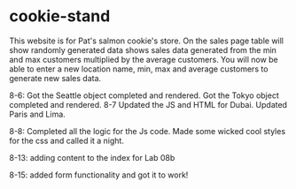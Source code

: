 # cookie-stand

This website is for Pat's salmon cookie's store.
On the sales page table will show randomly generated data shows sales data generated from the min and max customers multiplied by the average customers.
You will now be able to enter a new location name, min, max and average customers to generate new sales data.

8-6: Got the Seattle object completed and rendered.
Got the Tokyo object completed and rendered.
8-7 Updated the JS and HTML for Dubai.
Updated Paris and Lima.

8-8: Completed all the logic for the Js code. Made some wicked cool styles for the css and called it a night.

8-13: adding content to the index for Lab 08b

8-15: added form functionality and got it to work!